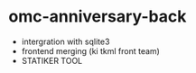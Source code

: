 # omc-anniversary-back


<ul>
    <li>intergration with sqlite3</li>
    <li>frontend merging (ki tkml front team)</li>
    <li>STATIKER TOOL</li>
</ul>
